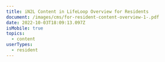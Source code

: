 ```yaml
---
title: iN2L Content in LifeLoop Overview for Residents
document: /images/cms/for-resident-content-overview-1-.pdf
date: 2022-10-03T18:09:13.097Z
isMobile: true
topics:
  - content
userTypes:
  - resident
---
```


